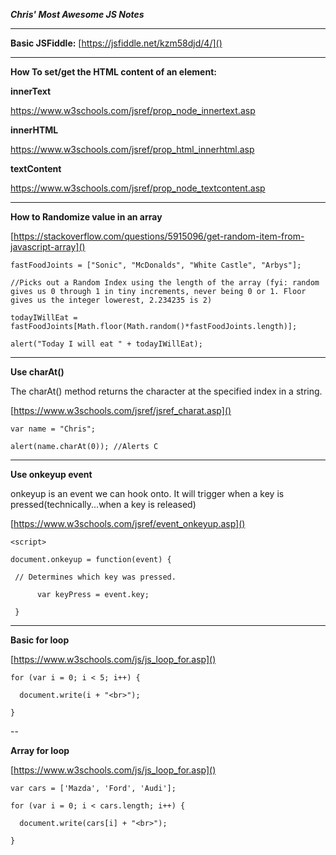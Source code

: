 ***Chris' Most Awesome JS Notes***

---

**Basic JSFiddle:**
[https://jsfiddle.net/kzm58djd/4/]()

---

**How To set/get the HTML content of an element:**

**innerText**

https://www.w3schools.com/jsref/prop_node_innertext.asp

**innerHTML**

https://www.w3schools.com/jsref/prop_html_innerhtml.asp

**textContent**

https://www.w3schools.com/jsref/prop_node_textcontent.asp

---

**How to Randomize value in an array**

[https://stackoverflow.com/questions/5915096/get-random-item-from-javascript-array]()

`fastFoodJoints = ["Sonic", "McDonalds", "White Castle", "Arbys"];`

`//Picks out a Random Index using the length of the array (fyi: random gives us 0 through 1 in tiny increments, never being 0 or 1. Floor gives us the integer lowerest, 2.234235 is 2)`

`todayIWillEat = fastFoodJoints[Math.floor(Math.random()*fastFoodJoints.length)];`

`alert("Today I will eat " + todayIWillEat);`

---

**Use charAt()**

The charAt() method returns the character at the specified index in a string.

[https://www.w3schools.com/jsref/jsref_charat.asp]()

`var name = "Chris";`

`alert(name.charAt(0)); //Alerts C`

---

**Use onkeyup event**

onkeyup is an event we can hook onto. It will trigger when a key is pressed(technically...when a key is released)

[https://www.w3schools.com/jsref/event_onkeyup.asp]()

`<script>`

`document.onkeyup = function(event) {`

` // Determines which key was pressed.`
      
`      var keyPress = event.key;`
      
` }`

</script>

      


---
**Basic for loop**

[https://www.w3schools.com/js/js_loop_for.asp]()

`for (var i = 0; i < 5; i++) {`

`  document.write(i + "<br>");`

`}`

--

**Array for loop**

[https://www.w3schools.com/js/js_loop_for.asp]()

`var cars = ['Mazda', 'Ford', 'Audi'];`

`for (var i = 0; i < cars.length; i++) { `

`  document.write(cars[i] + "<br>");`
  
`}`















